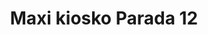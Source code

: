 ---
title: "Maxi kiosko Parada 12"
url: /san-francisco/maxi-kiosko-parada-12/
shop: Lebensmittel
---